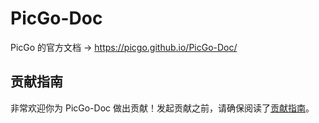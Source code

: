 # PicGo-Doc

PicGo 的官方文档 -> https://picgo.github.io/PicGo-Doc/

## 贡献指南

非常欢迎你为 PicGo-Doc 做出贡献！发起贡献之前，请确保阅读了[贡献指南](/CONTRIBUTING.md)。
